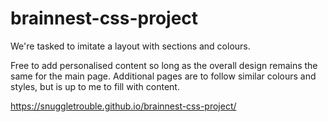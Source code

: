 # brainnest-css-project
 We're tasked to imitate a layout with sections and colours.

Free to add personalised content so long as the overall design remains the same for the main page. Additional pages are to follow similar colours and styles, but is up to me to fill with content.

https://snuggletrouble.github.io/brainnest-css-project/
